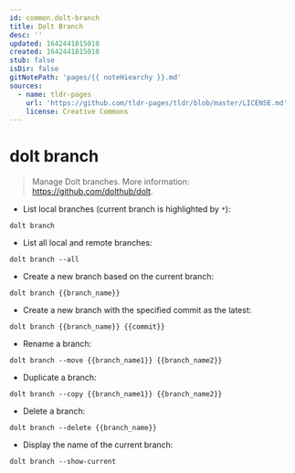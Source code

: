 ```yaml
---
id: common.dolt-branch
title: Dolt Branch
desc: ''
updated: 1642441815010
created: 1642441815010
stub: false
isDir: false
gitNotePath: 'pages/{{ noteHiearchy }}.md'
sources:
  - name: tldr-pages
    url: 'https://github.com/tldr-pages/tldr/blob/master/LICENSE.md'
    license: Creative Commons
---
```

# dolt branch

> Manage Dolt branches.
> More information: <https://github.com/dolthub/dolt>.

- List local branches (current branch is highlighted by `*`):

`dolt branch`

- List all local and remote branches:

`dolt branch --all`

- Create a new branch based on the current branch:

`dolt branch {{branch_name}}`

- Create a new branch with the specified commit as the latest:

`dolt branch {{branch_name}} {{commit}}`

- Rename a branch:

`dolt branch --move {{branch_name1}} {{branch_name2}}`

- Duplicate a branch:

`dolt branch --copy {{branch_name1}} {{branch_name2}}`

- Delete a branch:

`dolt branch --delete {{branch_name}}`

- Display the name of the current branch:

`dolt branch --show-current`

